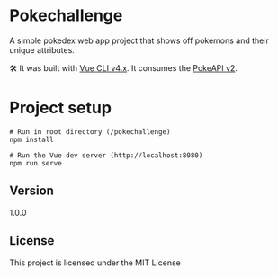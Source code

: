 # Pokechallenge

A simple pokedex web app project that shows off pokemons and their unique attributes.

🛠 It was built with [Vue CLI v4.x](https://cli.vuejs.org/). It consumes the [PokeAPI v2](https://pokeapi.co/docs/v2).


# Project setup

```
# Run in root directory (/pokechallenge)
npm install
```

```
# Run the Vue dev server (http://localhost:8080)
npm run serve
```

## Version

1.0.0

## License

This project is licensed under the MIT License
